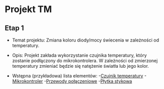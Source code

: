 # Projekt TM



## Etap 1

- Temat projektu: Zmiana koloru diody/mocy świecenia w zależności od temperatury. 

- Opis: Projekt zakłada wykorzystanie czujnika temperatury, który zostanie podłączony do mikrokontrolera. W zależności od zmierzonej temperatury zmieniać będzie się natężenie światła lub jego kolor. 

- Wstępna (przykładowa) lista elementów:
-[Czujnik temperatury](https://kamami.pl/czujniki-temperatury/557602-analogowy-czujnik-temperatury-tmp36gt9z.html)
-[Mikrokontroler](https://botland.com.pl/arduino-seria-podstawowa-oryginalne-plytki/1060-arduino-uno-rev3-a000066-8058333490090.html)
-[Przewody połączeniowe](https://botland.com.pl/przewody-polaczeniowe/9732-przewody-polaczeniowe-mesko-meskie-10cm-40szt.html)
-[Płytka stykowa](https://botland.com.pl/plytki-stykowe/56-plytka-stykowa-400-otworow.html)